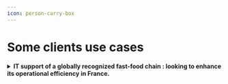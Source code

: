 ```yaml
---
icon: person-carry-box
---
```


# Some clients use cases

<details>

<summary><strong>IT support of a globally recognized fast-food chain : looking to enhance its operational efficiency in France.</strong></summary>

**Context, Initial issue :**\
Minimize the Business impact of technical issues encountered daily in the 1500 restaurants in France => potential loss of up to €15K in revenue per hour per restaurant.

**Objectives** : \
Integration of AI into back-office business processes to optimize processing time and resolution of incidents and requests => 240K calls/year, 5000 documents in different format.

**Solution with KAI + client front interface :** \
Deploying a chatbot with generative AI for front office teams\
**KAI Audit** for document analysis + **KAI Search** to provide answers to the front teams.\
\- Deployment/Initialization/Testing/Acceptance: 1 week\
\- Knowledge extrapolation from 5000 documents: 1,5 days

**KPI and results**&#x20;

* Important time and quality gains in information retrieval (e.g., onboarding time cut in half, instant assimilation of new offers or procedures)
* Updating knowledge bases in record time => from 5000 to 850 documents
* Business and Trade Impact: Reduced loss of restaurant turnover / Improved restaurant satisfaction

**Next** : Deploy an application for restaurants so they can directly resolve their issues.

</details>

